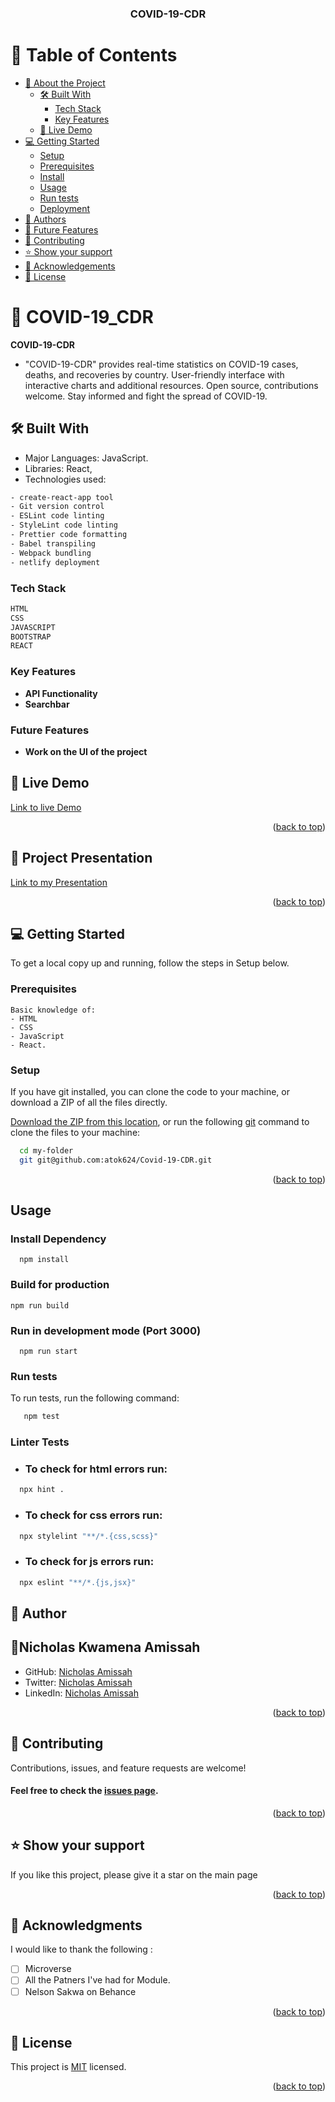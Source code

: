 <a name="readme-top"></a>

<div align="center">

  <h3><b>COVID-19-CDR</b></h3>

</div>

# 📗 Table of Contents

-   [📖 About the Project](#about-project)
    -   [🛠 Built With](#built-with)
        -   [Tech Stack](#tech-stack)
        -   [Key Features](#key-features)
    -   [🚀 Live Demo](#live-demo)
-   [💻 Getting Started](#getting-started)
    -   [Setup](#setup)
    -   [Prerequisites](#prerequisites)
    -   [Install](#install)
    -   [Usage](#usage)
    -   [Run tests](#run-tests)
    -   [Deployment](#triangular_flag_on_post-deployment)
-   [👥 Authors](#authors)
-   [🔭 Future Features](#future-features)
-   [🤝 Contributing](#contributing)
-   [⭐️ Show your support](#support)
-   [🙏 Acknowledgements](#acknowledgements)
-   [📝 License](#license)

<!-- PROJECT DESCRIPTION -->

# 📖 COVID-19_CDR<a name="about-project"></a>

**COVID-19-CDR** 
- "COVID-19-CDR" provides real-time statistics on COVID-19 cases, deaths, and recoveries by country. User-friendly interface with interactive charts and additional resources. Open source, contributions welcome. Stay informed and fight the spread of COVID-19.

## 🛠 Built With <a name="built-with"></a>

- Major Languages: JavaScript.
- Libraries: React,
- Technologies used: 

``` bash
- create-react-app tool
- Git version control
- ESLint code linting
- StyleLint code linting
- Prettier code formatting
- Babel transpiling
- Webpack bundling
- netlify deployment
```

### Tech Stack <a name="tech-stack"></a>
```md
HTML
CSS
JAVASCRIPT
BOOTSTRAP
REACT
```

<!-- Features -->

### Key Features <a name="key-features"></a>
- **API Functionality**
- **Searchbar**

### Future Features <a name="key-features"></a>
- **Work on the UI of the project**

<!-- LIVE DEMO -->

## 🚀 Live Demo <a name="live-demo"></a>
[Link to live Demo](https://fabulous-flan-79e33a.netlify.app/)

<p align="right">(<a href="#readme-top">back to top</a>)</p>

<!-- LIVE DEMO -->

## 🚀 Project Presentation <a name="live-demo"></a>
[Link to my Presentation](https://www.loom.com/share/e5649e3370da42a7866484a6cfaec50e/)



<p align="right">(<a href="#readme-top">back to top</a>)</p>

<!-- GETTING STARTED -->

## 💻 Getting Started <a name="getting-started"></a>
To get a local copy up and running, follow the steps in Setup below.

### Prerequisites
```
Basic knowledge of:
- HTML
- CSS
- JavaScript
- React.
```

### Setup
If you have git installed, you can clone the code to your machine, or download a ZIP of all the files directly.

[Download the ZIP from this location](https://codeload.github.com/atok624/Covid-19-CDR/zip/refs/heads/dev), or run the following [git](https://git-scm.com/downloads) command to clone the files to your machine:

```sh
  cd my-folder
  git git@github.com:atok624/Covid-19-CDR.git
```

<!--
Example:

```sh

```
 -->

<p align="right">(<a href="#readme-top">back to top</a>)</p>

## Usage

### Install Dependency

```
  npm install
```

### Build for production

```
npm run build
```

### Run in development mode (Port 3000)

```
  npm run start
```

### Run tests

To run tests, run the following command:
```sh
   npm test
```

### Linter Tests
- ### To check for html errors run:
```sh
  npx hint .
```
- ### To check for css errors run:
```sh
  npx stylelint "**/*.{css,scss}"
```
- ### To check for js errors run:
```sh
  npx eslint "**/*.{js,jsx}"
```



<!-- AUTHORS -->

## 👥 Author <a name="authors"></a>

## 👤Nicholas Kwamena Amissah <a name="authors"></a>

-   GitHub: [Nicholas Amissah](https://github.com/atok624)
-   Twitter: [Nicholas Amissah](https://twitter.com/MysticalAmissah)
-   LinkedIn: [Nicholas Amissah](https://www.linkedin.com/in/nicholas-amissah-153b09154)

<p align="right">(<a href="#readme-top">back to top</a>)</p>

<!-- CONTRIBUTING -->

## 🤝 Contributing <a name="contributing"></a>

Contributions, issues, and feature requests are welcome!
#### Feel free to check the [issues page](https://github.com/atok624/Covid-19-CDR/issues).

<p align="right">(<a href="#readme-top">back to top</a>)</p>

<!-- SUPPORT -->

## ⭐️ Show your support <a name="support"></a>

If you like this project, please give it a star on the main page

<p align="right">(<a href="#readme-top">back to top</a>)</p>

<!-- ACKNOWLEDGEMENTS -->

## 🙏 Acknowledgments <a name="acknowledgements"></a>

I would like to thank the following :

-   [ ] Microverse
-   [ ] All the Patners I've had for Module.
-   [ ] Nelson Sakwa on Behance

<p align="right">(<a href="#readme-top">back to top</a>)</p>

<!-- LICENSE -->

## 📝 License <a name="license"></a>

This project is [MIT](./LICENSE) licensed.

<p align="right">(<a href="#readme-top">back to top</a>)</p>
